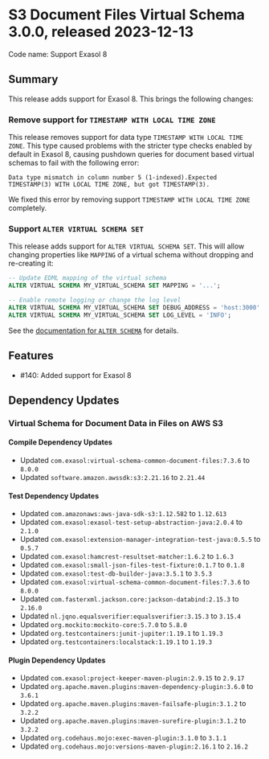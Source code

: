 # S3 Document Files Virtual Schema 3.0.0, released 2023-12-13

Code name: Support Exasol 8

## Summary

This release adds support for Exasol 8. This brings the following changes:

### Remove support for `TIMESTAMP WITH LOCAL TIME ZONE`

This release removes support for data type `TIMESTAMP WITH LOCAL TIME ZONE`. This type caused problems with the stricter type checks enabled by default in Exasol 8, causing pushdown queries for document based virtual schemas to fail with the following error:

```
Data type mismatch in column number 5 (1-indexed).Expected TIMESTAMP(3) WITH LOCAL TIME ZONE, but got TIMESTAMP(3).
```

We fixed this error by removing support `TIMESTAMP WITH LOCAL TIME ZONE` completely.

###  Support `ALTER VIRTUAL SCHEMA SET`

This release adds support for `ALTER VIRTUAL SCHEMA SET`. This will allow changing properties like `MAPPING` of a virtual schema without dropping and re-creating it:

```sql
-- Update EDML mapping of the virtual schema
ALTER VIRTUAL SCHEMA MY_VIRTUAL_SCHEMA SET MAPPING = '...';

-- Enable remote logging or change the log level
ALTER VIRTUAL SCHEMA MY_VIRTUAL_SCHEMA SET DEBUG_ADDRESS = 'host:3000' LOG_LEVEL = 'FINEST';
ALTER VIRTUAL SCHEMA MY_VIRTUAL_SCHEMA SET LOG_LEVEL = 'INFO';
```

See the [documentation for `ALTER SCHEMA`](https://docs.exasol.com/db/latest/sql/alter_schema.htm) for details.

## Features

* #140: Added support for Exasol 8

## Dependency Updates

### Virtual Schema for Document Data in Files on AWS S3

#### Compile Dependency Updates

* Updated `com.exasol:virtual-schema-common-document-files:7.3.6` to `8.0.0`
* Updated `software.amazon.awssdk:s3:2.21.16` to `2.21.44`

#### Test Dependency Updates

* Updated `com.amazonaws:aws-java-sdk-s3:1.12.582` to `1.12.613`
* Updated `com.exasol:exasol-test-setup-abstraction-java:2.0.4` to `2.1.0`
* Updated `com.exasol:extension-manager-integration-test-java:0.5.5` to `0.5.7`
* Updated `com.exasol:hamcrest-resultset-matcher:1.6.2` to `1.6.3`
* Updated `com.exasol:small-json-files-test-fixture:0.1.7` to `0.1.8`
* Updated `com.exasol:test-db-builder-java:3.5.1` to `3.5.3`
* Updated `com.exasol:virtual-schema-common-document-files:7.3.6` to `8.0.0`
* Updated `com.fasterxml.jackson.core:jackson-databind:2.15.3` to `2.16.0`
* Updated `nl.jqno.equalsverifier:equalsverifier:3.15.3` to `3.15.4`
* Updated `org.mockito:mockito-core:5.7.0` to `5.8.0`
* Updated `org.testcontainers:junit-jupiter:1.19.1` to `1.19.3`
* Updated `org.testcontainers:localstack:1.19.1` to `1.19.3`

#### Plugin Dependency Updates

* Updated `com.exasol:project-keeper-maven-plugin:2.9.15` to `2.9.17`
* Updated `org.apache.maven.plugins:maven-dependency-plugin:3.6.0` to `3.6.1`
* Updated `org.apache.maven.plugins:maven-failsafe-plugin:3.1.2` to `3.2.2`
* Updated `org.apache.maven.plugins:maven-surefire-plugin:3.1.2` to `3.2.2`
* Updated `org.codehaus.mojo:exec-maven-plugin:3.1.0` to `3.1.1`
* Updated `org.codehaus.mojo:versions-maven-plugin:2.16.1` to `2.16.2`
